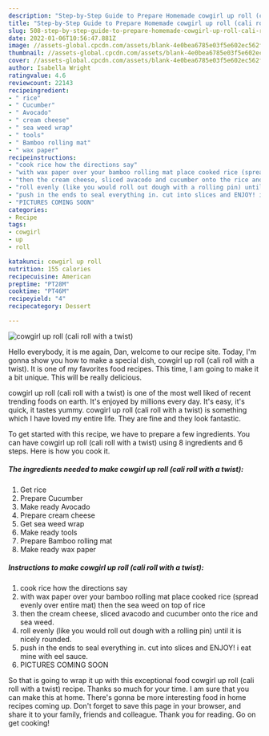 ```yaml
---
description: "Step-by-Step Guide to Prepare Homemade cowgirl up roll (cali roll with a twist)"
title: "Step-by-Step Guide to Prepare Homemade cowgirl up roll (cali roll with a twist)"
slug: 508-step-by-step-guide-to-prepare-homemade-cowgirl-up-roll-cali-roll-with-a-twist
date: 2022-01-06T10:56:47.881Z
image: //assets-global.cpcdn.com/assets/blank-4e0bea6785e03f5e602ec562f230caae08da540cada707380b4fe1bbebba43da.png
thumbnail: //assets-global.cpcdn.com/assets/blank-4e0bea6785e03f5e602ec562f230caae08da540cada707380b4fe1bbebba43da.png
cover: //assets-global.cpcdn.com/assets/blank-4e0bea6785e03f5e602ec562f230caae08da540cada707380b4fe1bbebba43da.png
author: Isabella Wright
ratingvalue: 4.6
reviewcount: 22143
recipeingredient:
- " rice"
- " Cucumber"
- " Avocado"
- " cream cheese"
- " sea weed wrap"
- " tools"
- " Bamboo rolling mat"
- " wax paper"
recipeinstructions:
- "cook rice how the directions say"
- "with wax paper over your bamboo rolling mat place cooked rice (spread evenly over entire mat) then the sea weed on top of rice"
- "then the cream cheese, sliced avacodo and cucumber onto the rice and sea weed."
- "roll evenly (like you would roll out dough with a rolling pin) until it is nicely rounded."
- "push in the ends to seal everything in. cut into slices and ENJOY! i eat mine with eel sauce."
- "PICTURES COMING SOON"
categories:
- Recipe
tags:
- cowgirl
- up
- roll

katakunci: cowgirl up roll 
nutrition: 155 calories
recipecuisine: American
preptime: "PT28M"
cooktime: "PT46M"
recipeyield: "4"
recipecategory: Dessert

---
```



![cowgirl up roll (cali roll with a twist)](//assets-global.cpcdn.com/assets/blank-4e0bea6785e03f5e602ec562f230caae08da540cada707380b4fe1bbebba43da.png)

Hello everybody, it is me again, Dan, welcome to our recipe site. Today, I'm gonna show you how to make a special dish, cowgirl up roll (cali roll with a twist). It is one of my favorites food recipes. This time, I am going to make it a bit unique. This will be really delicious.

cowgirl up roll (cali roll with a twist) is one of the most well liked of recent trending foods on earth. It's enjoyed by millions every day. It's easy, it's quick, it tastes yummy. cowgirl up roll (cali roll with a twist) is something which I have loved my entire life. They are fine and they look fantastic.




To get started with this recipe, we have to prepare a few ingredients. You can have cowgirl up roll (cali roll with a twist) using 8 ingredients and 6 steps. Here is how you cook it.

<!--inarticleads1-->

##### The ingredients needed to make cowgirl up roll (cali roll with a twist):

1. Get  rice
1. Prepare  Cucumber
1. Make ready  Avocado
1. Prepare  cream cheese
1. Get  sea weed wrap
1. Make ready  tools
1. Prepare  Bamboo rolling mat
1. Make ready  wax paper




<!--inarticleads2-->

##### Instructions to make cowgirl up roll (cali roll with a twist):

1. cook rice how the directions say
1. with wax paper over your bamboo rolling mat place cooked rice (spread evenly over entire mat) then the sea weed on top of rice
1. then the cream cheese, sliced avacodo and cucumber onto the rice and sea weed.
1. roll evenly (like you would roll out dough with a rolling pin) until it is nicely rounded.
1. push in the ends to seal everything in. cut into slices and ENJOY! i eat mine with eel sauce.
1. PICTURES COMING SOON




So that is going to wrap it up with this exceptional food cowgirl up roll (cali roll with a twist) recipe. Thanks so much for your time. I am sure that you can make this at home. There's gonna be more interesting food in home recipes coming up. Don't forget to save this page in your browser, and share it to your family, friends and colleague. Thank you for reading. Go on get cooking!
